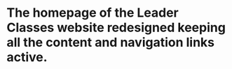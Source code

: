 # The homepage of the Leader Classes website redesigned keeping all the content and navigation links active.
